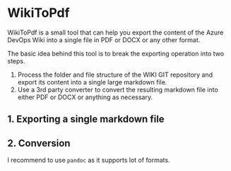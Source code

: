 # WikiToPdf

WikiToPdf is a small tool that can help you export the content of the Azure DevOps Wiki into a single file in PDF or DOCX or any other format.

The basic idea behind this tool is to break the exporting operation into two steps.

1. Process the folder and file structure of the WIKI GIT repository and export its content into a single large markdown file.
2. Use a 3rd party converter to convert the resulting markdown file into either PDF or DOCX or anything as necessary.


## 1. Exporting a single markdown file




## 2. Conversion

I recommend to use `pandoc` as it supports lot of formats.



